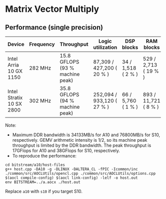 # Matrix Vector Multiply

## Performance (single precision)

| Device | Frequency | Throughput | Logic utilization | DSP blocks | RAM blocks | Efficiency | Matrix and vector Size | Device compiler |
| ------ | --------- | ---------- | ----------------- | ---------- | ---------- | -----------| ----------- | --------------- |
| Intel Arria 10 GX 1150 | 282 MHz | 15.8 GFLOPS (93 % machine peak) | 87,309 / 427,200 ( 20 % ) | 34 / 1,518 ( 2 % ) | 529 / 2,713 ( 19 % ) | 92% DDR efficiency | A(2K,64K) * X(2K)  | aoc 19.4.0 (on s001-n137) |  
| Intel Stratix 10 SX 2800 | 302 MHz | 35.8 GFLOPS (94 % machine peak) | 252,094 / 933,120 ( 27 % ) | 66 / 5,760 ( 1 % ) | 893 / 11,721 ( 8 % ) | 93% DDR efficiency | A(2K,128K) * X(2K) | aoc 22.2.0 (on s001-n081) |

Note: 

- Maximum DDR bandwidth is 34133MB/s for A10 and 76800MB/s for S10, respectively. GEMV arithmetic intensity is 1/2, so its machine peak throughput is limited by the DDR bandwidth. The peak throughput is 17GFlops for A10 and 38GFlops for S10, respectively.
- To reproduce the performance:
```
cd bitstream/a10/host-files
g++ host.cpp -DA10 -g -DLINUX -DALTERA_CL -fPIC -Icommon/inc ./common/src/AOCLUtils/opencl.cpp ./common/src/AOCLUtils/options.cpp $(aocl compile-config) $(aocl link-config) -lelf -o host.out
env BITSTREAM=../a.aocx ./host.out
```
Replace `a10` with `s10` if you target S10.
